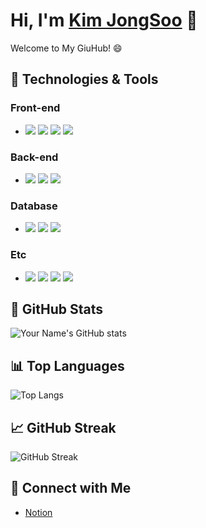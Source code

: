 # Hi, I'm [Kim JongSoo](https://github.com/JongSoo0919) 👋
Welcome to My GiuHub! 😄

## 🔧 Technologies & Tools

### Front-end
- <img src="https://img.shields.io/badge/HTML5-E34F26?style=flat&logo=HTML5&logoColor=white"/>  <img src="https://img.shields.io/badge/CSS3-1527B6?style=flat&logo=CSS3&logoColor=white"/>  <img src="https://img.shields.io/badge/JavaScript-F7DF1E?style=flat&logo=JavaScript&logoColor=white"/>  <img src="https://img.shields.io/badge/Thymeleaf-005F0F?style=flat&logo=Thymeleaf&logoColor=white"/>

### Back-end
- <img src="https://img.shields.io/badge/Java-ED8B00?style=flat&logo=Java&logoColor=white"/>  <img src="https://img.shields.io/badge/Spring-6DB33F?style=flat&logo=Spring&logoColor=white"/>  <img src="https://img.shields.io/badge/Springboot-6DB33F?style=flat&logo=SpringBoot&logoColor=white"/>

### Database
- <img src="https://img.shields.io/badge/MySQL-4479A1?style=flat&logo=MySQL&logoColor=white"/>  <img src="https://img.shields.io/badge/MongoDB-47A248?style=flat&logo=MongoDB&logoColor=white"/>  <img src="https://img.shields.io/badge/Redis-DC382D?style=flat&logo=Redis&logoColor=white"/>

### Etc
- <img src="https://img.shields.io/badge/Git-F05032?style=flat&logo=Git&logoColor=white"/>  <img src="https://img.shields.io/badge/Slack-4A154B?style=flat&logo=Slack&logoColor=white"/>  <img src="https://img.shields.io/badge/Notion-000000?style=flat&logo=Notion&logoColor=white"/>  <img src="https://img.shields.io/badge/Trello-0052cc?style=flat&logo=Trello&logoColor=white"/>

## 🌟 GitHub Stats

![Your Name's GitHub stats](https://github-readme-stats.vercel.app/api?username=JongSoo0919&show_icons=true&theme=radical)

## 📊 Top Languages

![Top Langs](https://github-readme-stats.vercel.app/api/top-langs/?username=JongSoo0919&layout=compact)

## 📈 GitHub Streak

![GitHub Streak](https://github-readme-streak-stats.herokuapp.com/?user=JongSoo0919)

## 🤝 Connect with Me

- [Notion](https://bit.ly/3NIjS8I)

